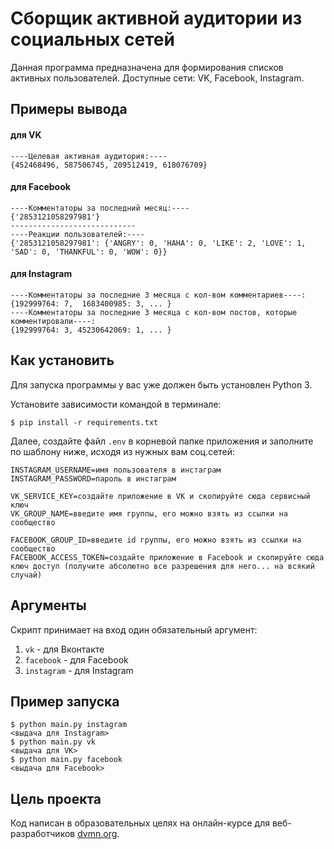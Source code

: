 # Сборщик активной аудитории из социальных сетей

Данная программа предназначена для формирования списков активных пользователей. Доступные сети: VK, Facebook, Instagram.

## Примеры вывода
#### для VK
 ```
 ----Целевая активная аудитория:----
{452468496, 587506745, 209512419, 618076709}
```
#### для Facebook
 ```
----Комментаторы за последний месяц:----
{'2853121058297981'}
----------------------------
----Реакции пользователей:----
{'2853121058297981': {'ANGRY': 0, 'HAHA': 0, 'LIKE': 2, 'LOVE': 1, 'SAD': 0, 'THANKFUL': 0, 'WOW': 0}}
```
#### для Instagram
 ```
----Комментаторы за последние 3 месяца с кол-вом комментариев----:
{192999764: 7,  1683400985: 3, ... }
----Комментаторы за последние 3 месяца с кол-вом постов, которые комментировали----:
{192999764: 3, 45230642069: 1, ... }
```


## Как установить

Для запуска программы у вас уже должен быть установлен Python 3. 

Установите зависимости командой в терминале:

```
$ pip install -r requirements.txt
```

Далее, создайте файл `.env` в корневой папке приложения и заполните по шаблону ниже, исходя из нужных вам соц.сетей:
```
INSTAGRAM_USERNAME=имя пользователя в инстаграм
INSTAGRAM_PASSWORD=пароль в инстаграм

VK_SERVICE_KEY=создайте приложение в VK и скопируйте сюда сервисный ключ
VK_GROUP_NAME=введите имя группы, его можно взять из ссылки на сообщество

FACEBOOK_GROUP_ID=введите id группы, его можно взять из ссылки на сообщество
FACEBOOK_ACCESS_TOKEN=создайте приложение в Facebook и скопируйте сюда ключ доступ (получите абсолютно все разрешения для него... на всякий случай)
```

## Аргументы

Скрипт принимает на вход один обязательный аргумент:
1. `vk` - для Вконтакте
2. `facebook` - для Facebook
3. `instagram` - для Instagram


## Пример запуска
```
$ python main.py instagram
<выдача для Instagram>
$ python main.py vk
<выдача для VK>
$ python main.py facebook
<выдача для Facebook>
```

## Цель проекта

Код написан в образовательных целях на онлайн-курсе для веб-разработчиков [dvmn.org](https://dvmn.org/).
